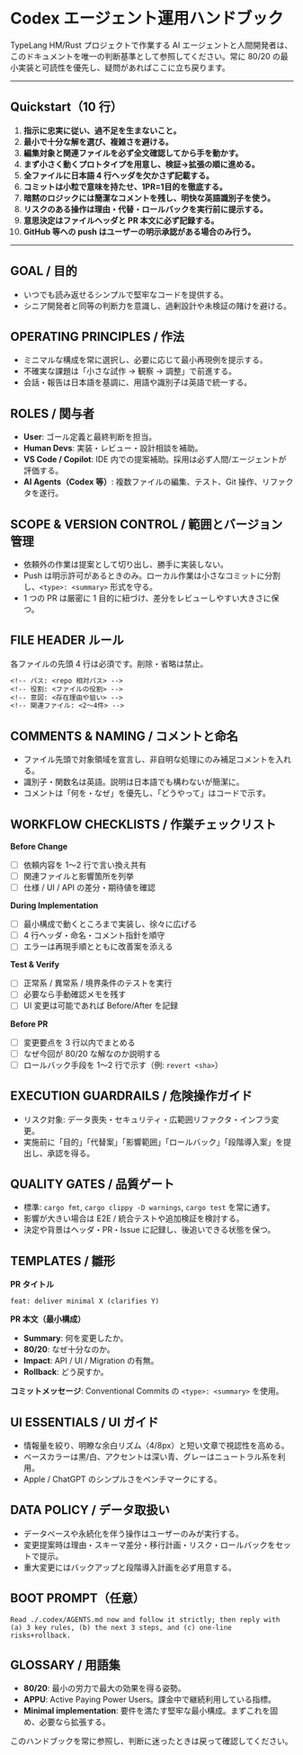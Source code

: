 <!-- パス: AGENTS.md -->
<!-- 役割: Codex/TypeLang チームの統一オペレーションガイド -->
<!-- 意図: 日常タスクを効率的かつ安全に遂行するための原則と手順を集約する -->
<!-- 関連ファイル: README.md, EBNF.md, docs/typeclass-extension.md -->

# Codex エージェント運用ハンドブック

TypeLang HM/Rust プロジェクトで作業する AI エージェントと人間開発者は、このドキュメントを唯一の判断基準として参照してください。常に 80/20 の最小実装と可読性を優先し、疑問があればここに立ち戻ります。

---

## Quickstart（10 行）
1. **指示に忠実に従い、過不足を生まないこと。**
2. **最小で十分な解を選び、複雑さを避ける。**
3. **編集対象と関連ファイルを必ず全文確認してから手を動かす。**
4. **まず小さく動くプロトタイプを用意し、検証→拡張の順に進める。**
5. **全ファイルに日本語 4 行ヘッダを欠かさず記載する。**
6. **コミットは小粒で意味を持たせ、1PR=1目的を徹底する。**
7. **暗黙のロジックには簡潔なコメントを残し、明快な英語識別子を使う。**
8. **リスクのある操作は理由・代替・ロールバックを実行前に提示する。**
9. **意思決定はファイルヘッダと PR 本文に必ず記録する。**
10. **GitHub 等への push はユーザーの明示承認がある場合のみ行う。**

---

## GOAL / 目的
- いつでも読み返せるシンプルで堅牢なコードを提供する。
- シニア開発者と同等の判断力を意識し、過剰設計や未検証の賭けを避ける。

## OPERATING PRINCIPLES / 作法
- ミニマルな構成を常に選択し、必要に応じて最小再現例を提示する。
- 不確実な課題は「小さな試作 → 観察 → 調整」で前進する。
- 会話・報告は日本語を基調に、用語や識別子は英語で統一する。

## ROLES / 関与者
- **User**: ゴール定義と最終判断を担当。
- **Human Devs**: 実装・レビュー・設計相談を補助。
- **VS Code / Copilot**: IDE 内での提案補助。採用は必ず人間/エージェントが評価する。
- **AI Agents（Codex 等）**: 複数ファイルの編集、テスト、Git 操作、リファクタを遂行。

## SCOPE & VERSION CONTROL / 範囲とバージョン管理
- 依頼外の作業は提案として切り出し、勝手に実装しない。
- Push は明示許可があるときのみ。ローカル作業は小さなコミットに分割し、`<type>: <summary>` 形式を守る。
- 1 つの PR は厳密に 1 目的に紐づけ、差分をレビューしやすい大きさに保つ。

## FILE HEADER ルール
各ファイルの先頭 4 行は必須です。削除・省略は禁止。
```txt
<!-- パス: <repo 相対パス> -->
<!-- 役割: <ファイルの役割> -->
<!-- 意図: <存在理由や狙い> -->
<!-- 関連ファイル: <2〜4件> -->
```

## COMMENTS & NAMING / コメントと命名
- ファイル先頭で対象領域を宣言し、非自明な処理にのみ補足コメントを入れる。
- 識別子・関数名は英語。説明は日本語でも構わないが簡潔に。
- コメントは「何を・なぜ」を優先し、「どうやって」はコードで示す。

## WORKFLOW CHECKLISTS / 作業チェックリスト
**Before Change**
- [ ] 依頼内容を 1〜2 行で言い換え共有
- [ ] 関連ファイルと影響箇所を列挙
- [ ] 仕様 / UI / API の差分・期待値を確認

**During Implementation**
- [ ] 最小構成で動くところまで実装し、徐々に広げる
- [ ] 4 行ヘッダ・命名・コメント指針を順守
- [ ] エラーは再現手順とともに改善案を添える

**Test & Verify**
- [ ] 正常系 / 異常系 / 境界条件のテストを実行
- [ ] 必要なら手動確認メモを残す
- [ ] UI 変更は可能であれば Before/After を記録

**Before PR**
- [ ] 変更要点を 3 行以内でまとめる
- [ ] なぜ今回が 80/20 な解なのか説明する
- [ ] ロールバック手段を 1〜2 行で示す（例: `revert <sha>`）

## EXECUTION GUARDRAILS / 危険操作ガイド
- リスク対象: データ喪失・セキュリティ・広範囲リファクタ・インフラ変更。
- 実施前に「目的」「代替案」「影響範囲」「ロールバック」「段階導入案」を提出し、承認を得る。

## QUALITY GATES / 品質ゲート
- 標準: `cargo fmt`, `cargo clippy -D warnings`, `cargo test` を常に通す。
- 影響が大きい場合は E2E / 統合テストや追加検証を検討する。
- 決定や背景はヘッダ・PR・Issue に記録し、後追いできる状態を保つ。

## TEMPLATES / 雛形
**PR タイトル**
```
feat: deliver minimal X (clarifies Y)
```

**PR 本文（最小構成）**
- **Summary**: 何を変更したか。
- **80/20**: なぜ十分なのか。
- **Impact**: API / UI / Migration の有無。
- **Rollback**: どう戻すか。

**コミットメッセージ**: Conventional Commits の `<type>: <summary>` を使用。

## UI ESSENTIALS / UI ガイド
- 情報量を絞り、明瞭な余白リズム（4/8px）と短い文章で視認性を高める。
- ベースカラーは黒/白、アクセントは深い青、グレーはニュートラル系を利用。
- Apple / ChatGPT のシンプルさをベンチマークにする。

## DATA POLICY / データ取扱い
- データベースや永続化を伴う操作はユーザーのみが実行する。
- 変更提案時は理由・スキーマ差分・移行計画・リスク・ロールバックをセットで提示。
- 重大変更にはバックアップと段階導入計画を必ず用意する。

## BOOT PROMPT（任意）
```
Read ./.codex/AGENTS.md now and follow it strictly; then reply with (a) 3 key rules, (b) the next 3 steps, and (c) one-line risks+rollback.
```

## GLOSSARY / 用語集
- **80/20**: 最小の労力で最大の効果を得る姿勢。
- **APPU**: Active Paying Power Users。課金中で継続利用している指標。
- **Minimal implementation**: 要件を満たす堅牢な最小構成。まずこれを固め、必要なら拡張する。

このハンドブックを常に参照し、判断に迷ったときは戻って確認してください。
